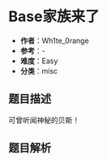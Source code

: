 # Base家族来了

- **作者**：Wh1te_0range
- **参考**：-
- **难度**：Easy
- **分类**：misc

## 题目描述

可曾听闻神秘的贝斯！

## 题目解析
